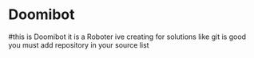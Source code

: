 # Doomibot
#this is Doomibot it is a Roboter ive creating for solutions like 
git is good 
you must add repository in your source list 
